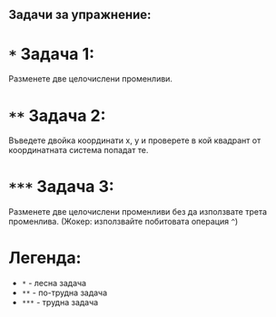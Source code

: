 ## Задачи за упражнение:
# `*` Задача 1:
  Разменете две целочислени променливи.

# `**` Задача 2:
  Въведете двойка координати x, y и проверете в кой квадрант от координатната система попадат те.
  
# `***` Задача 3:
  Разменете две целочислени променливи без да използвате трета променлива.
  (Жокер: използвайте побитовата операция `^`)

    
# Легенда:
  - `*`   - лесна задача
  - `**`  - по-трудна задача
  - `***` - трудна задача